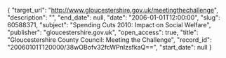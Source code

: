 {
  "target_url": "http://www.gloucestershire.gov.uk/meetingthechallenge", 
  "description": "", 
  "end_date": null, 
  "date": "2006-01-01T12:00:00", 
  "slug": 60588371, 
  "subject": "Spending Cuts 2010: Impact on Social Welfare", 
  "publisher": "gloucestershire.gov.uk", 
  "open_access": true, 
  "title": "Gloucestershire County Council: Meeting the Challenge", 
  "record_id": "20060101T120000/38wOBofv32fcWPnIzsfkaQ==", 
  "start_date": null
}

